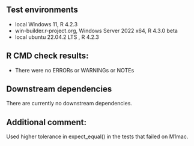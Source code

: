 ## Test environments

* local Windows 11, R 4.2.3
* win-builder.r-project.org, Windows Server 2022 x64, R 4.3.0 beta
* local ubuntu 22.04.2 LTS , R 4.2.3

## R CMD check results:

* There were no ERRORs or WARNINGs or NOTEs 

## Downstream dependencies

There are currently no downstream dependencies.

## Additional comment:

Used higher tolerance in expect_equal() in the tests that failed on M1mac. 

